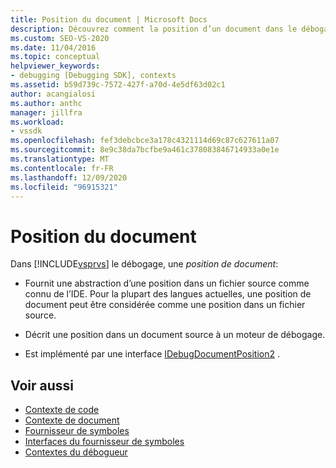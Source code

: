 ```yaml
---
title: Position du document | Microsoft Docs
description: Découvrez comment la position d’un document dans le débogage Visual Studio fournit une abstraction d’une position dans un fichier source comme connu de l’IDE.
ms.custom: SEO-VS-2020
ms.date: 11/04/2016
ms.topic: conceptual
helpviewer_keywords:
- debugging [Debugging SDK], contexts
ms.assetid: b59d739c-7572-427f-a70d-4e5df63d02c1
author: acangialosi
ms.author: anthc
manager: jillfra
ms.workload:
- vssdk
ms.openlocfilehash: fef3debcbce3a178c4321114d69c87c627611a07
ms.sourcegitcommit: 8e9c38da7bcfbe9a461c378083846714933a0e1e
ms.translationtype: MT
ms.contentlocale: fr-FR
ms.lasthandoff: 12/09/2020
ms.locfileid: "96915321"
---
```

# <a name="document-position"></a>Position du document
Dans [!INCLUDE[vsprvs](../../code-quality/includes/vsprvs_md.md)] le débogage, une *position de document*:

- Fournit une abstraction d’une position dans un fichier source comme connu de l’IDE. Pour la plupart des langues actuelles, une position de document peut être considérée comme une position dans un fichier source.

- Décrit une position dans un document source à un moteur de débogage.

- Est implémenté par une interface [IDebugDocumentPosition2](../../extensibility/debugger/reference/idebugdocumentposition2.md) .

## <a name="see-also"></a>Voir aussi
- [Contexte de code](../../extensibility/debugger/code-context.md)
- [Contexte de document](../../extensibility/debugger/document-context.md)
- [Fournisseur de symboles](../../extensibility/debugger/symbol-provider.md)
- [Interfaces du fournisseur de symboles](../../extensibility/debugger/reference/symbol-provider-interfaces.md)
- [Contextes du débogueur](../../extensibility/debugger/debugger-contexts.md)
